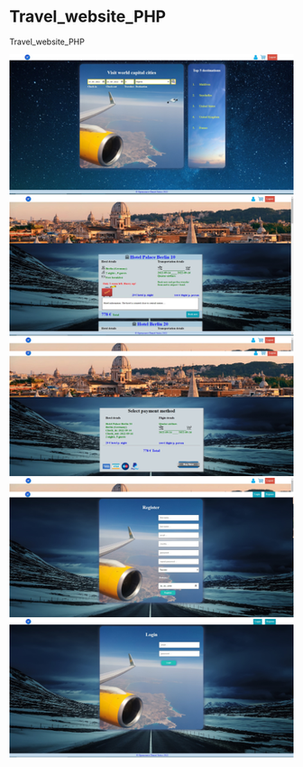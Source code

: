# Travel_website_PHP
Travel_website_PHP

![](imgs/screenshoots/travel.jpg)
![](imgs/screenshoots/travel2.jpg)
![](imgs/screenshoots/travel3.jpg)
![](imgs/screenshoots/travel4.jpg)
![](imgs/screenshoots/travel5.jpg)
